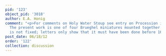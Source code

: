 ```yaml
---
pid: '123'
object_pid: '3018'
author: E.A. Honig
comment: "<p>For comments on Holy Water Stoup see entry on Procession in the winter.
  The present work is one of four Brueghel miniatures mounted together in that. Dating
  is not fixed; letters only show that it must have been done before 1616.</p>\n"
post_date: 06/18/12
order: '122'
collection: discussion
---
```

